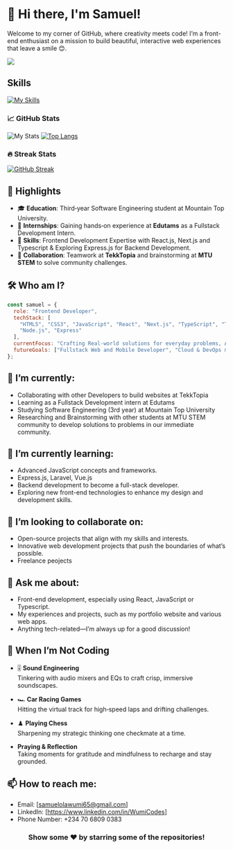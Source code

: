 # 👋 Hi there, I'm Samuel! 
Welcome to my corner of GitHub, where creativity meets code! I’m a front-end enthusiast on a mission to build beautiful, interactive web experiences that leave a smile 😊.


  <img align="center" src="https://media1.giphy.com/media/v1.Y2lkPTc5MGI3NjExb2szcTZ1MjV1cmN1bHpqcnRnaXNidnV5cGhrd3Zrejlsd2Rwc3dkaSZlcD12MV9pbnRlcm5hbF9naWZfYnlfaWQmY3Q9Zw/MYI6NK4JOGpOzOriEg/giphy.gif"/>


## Skills
[![My Skills](https://skillicons.dev/icons?i=js,html,css,tailwind,react,next,typescript,python,stackoverflow,vite,vscode,linkedin,git,github,figma&theme=dark)](https://skillicons.dev)

### 📈 GitHub Stats
![My Stats](https://github-readme-stats.vercel.app/api?username=samdahboss&theme=vue-dark&show_icons=true&hide_border=true&count_private=true)
[![Top Langs](https://github-readme-stats.vercel.app/api/top-langs/?username=samdahboss&layout=compact&langs_count=20&theme=vue-dark&hide_border=true)](https://github.com/samdahboss/github-readme-stats)

### 🔥 Streak Stats
[![GitHub Streak](https://github-readme-streak-stats.herokuapp.com/?user=samdahboss&theme=vue-dark)](https://git.io/streak-stats)

## 🌟 Highlights

- 🎓 **Education**: Third‑year Software Engineering student at Mountain Top University.
- 💼 **Internships**: Gaining hands‑on experience at **Edutams** as a Fullstack Development Intern.
- 🎨 **Skills**: Frontend Development Expertise with React.js, Next.js and Typescript & Exploring Express.js for Backend Development.
- 🤝 **Collaboration**: Teamwork at **TekkTopia** and brainstorming at **MTU STEM** to solve community challenges.

## 🛠️ Who am I?

```js
const samuel = {
  role: "Frontend Developer",
  techStack: [
    "HTML5", "CSS3", "JavaScript", "React", "Next.js", "TypeScript", "TailwindCSS",
    "Node.js", "Express"
  ],
  currentFocus: "Crafting Real-world solutions for everyday problems, Advanced JS, Backend fundamentals (Laravel & Express)",
  futureGoals: ["Fullstack Web and Mobile Developer", "Cloud & DevOps mastery"]
};
```
## 🔭 I’m currently:
- Collaborating with other Developers to build websites at TekkTopia
- Learning as a Fullstack Development intern at Edutams
- Studying Software Engineering (3rd year) at Mountain Top University
- Researching and Brainstorming with other students at MTU STEM community to develop solutions to problems in our immediate community.

## 🌱 I’m currently learning:
- Advanced JavaScript concepts and frameworks.
- Express.js, Laravel, Vue.js
- Backend development to become a full-stack developer.
- Exploring new front-end technologies to enhance my design and development skills.

## 👯 I’m looking to collaborate on:
- Open-source projects that align with my skills and interests.
- Innovative web development projects that push the boundaries of what’s possible.
- Freelance peojects

## 💬 Ask me about:
- Front-end development, especially using React, JavaScript or Typescript.
- My experiences and projects, such as my portfolio website and various web apps.
- Anything tech-related—I’m always up for a good discussion!

## 🌴 When I’m Not Coding

- 🎚️ **Sound Engineering**  
  Tinkering with audio mixers and EQs to craft crisp, immersive soundscapes.

- 🏎️ **Car Racing Games**  
  Hitting the virtual track for high‑speed laps and drifting challenges.

- ♟️ **Playing Chess**  
  Sharpening my strategic thinking one checkmate at a time.

- **Praying & Reflection**  
  Taking moments for gratitude and mindfulness to recharge and stay grounded.

## 📫 How to reach me:
- Email: [samuelolawumi65@gmail.com]
- LinkedIn: [https://www.linkedin.com/in/WumiCodes]
- Phone Number: +234 70 6809 0383

<div align="center">

### Show some ❤️ by starring some of the repositories!

</div>
